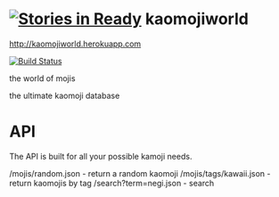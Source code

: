 [![Stories in Ready](https://badge.waffle.io/nikolas/kaomojiworld.png?label=ready&title=Ready)](https://waffle.io/nikolas/kaomojiworld)
kaomojiworld
============
http://kaomojiworld.herokuapp.com

[![Build Status](https://travis-ci.org/nikolas/kaomojiworld.png)](https://travis-ci.org/nikolas/kaomojiworld)

the world of mojis

the ultimate kaomoji database

API
===
The API is built for all your possible kamoji needs.

/mojis/random.json      - return a random kaomoji
/mojis/tags/kawaii.json - return kaomojis by tag
/search?term=negi.json  - search
